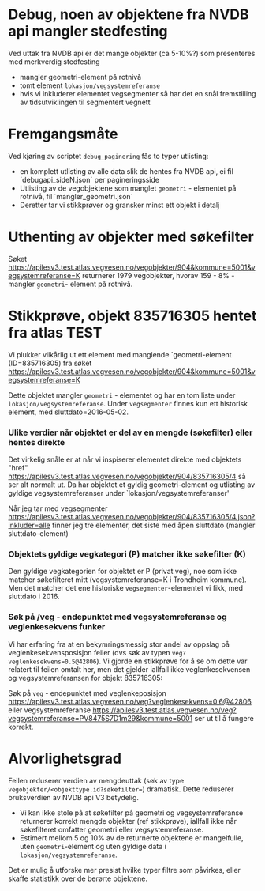 # Debug, noen av objektene fra NVDB api mangler stedfesting

Ved uttak fra NVDB api er det mange objekter (ca 5-10%?) som presenteres med merkverdig stedfesting
  - mangler geometri-element på rotnivå
  - tomt element `lokasjon/vegsystemreferanse`
  - hvis vi inkluderer elementet vegsegmenter så har det en snål fremstilling av tidsutviklingen til segmentert vegnett

# Fremgangsmåte

Ved kjøring av scriptet `debug_paginering` fås to typer utlisting: 
  - en komplett utlisting av alle data slik de hentes fra NVDB api, ei fil ´debugapi_sideN.json´ per pagineringsside
  - Utlisting av de vegobjektene som manglet `geometri` - elementet på rotnivå, fil ´mangler_geometri.json´ 
  - Deretter tar vi stikkprøver og gransker minst ett objekt i detalj
  
# Uthenting av objekter med søkefilter

Søket https://apilesv3.test.atlas.vegvesen.no/vegobjekter/904&kommune=5001&vegsystemreferanse=K returnerer 1979 vegobjekter, hvorav 159 - 8% - mangler `geometri`- element på rotnivå. 

# Stikkprøve, objekt 835716305 hentet fra atlas TEST 

Vi plukker vilkårlig ut ett element med manglende ´geometri-element (ID=835716305) fra søket 
https://apilesv3.test.atlas.vegvesen.no/vegobjekter/904&kommune=5001&vegsystemreferanse=K
 
Dette objektet mangler `geometri` - elementet og har en tom liste under `lokasjon/vegsystemreferanse`. 
Under `vegsegmenter` finnes kun ett historisk element, med sluttdato=2016-05-02. 

### Ulike verdier når objektet er del av en mengde (søkefilter) eller hentes direkte   

Det virkelig snåle er at når vi inspiserer elementet direkte med objektets "href" 
https://apilesv3.test.atlas.vegvesen.no/vegobjekter/904/835716305/4 
så ser alt normalt ut. Da har objektet et gyldig geometri-element og utlisting av gyldige vegsystemreferanser under `lokasjon/vegsystemreferanser' 

Når jeg tar med vegsegmenter https://apilesv3.test.atlas.vegvesen.no/vegobjekter/904/835716305/4.json?inkluder=alle 
finner jeg tre elementer, det siste med åpen sluttdato (mangler sluttdato-element)

### Objektets gyldige vegkategori (P) matcher ikke søkefilter (K) 

Den gyldige vegkategorien for objektet er P (privat veg), noe som ikke matcher søkefilteret mitt (vegsystemreferanse=K i Trondheim kommune). Men det matcher det ene historiske `vegsegmenter`-elementet vi fikk, med sluttdato i 2016. 

### Søk på /veg - endepunktet med vegsystemreferanse og veglenkesekvens funker 

Vi har erfaring fra at en bekymringsmessig stor andel av oppslag på veglenkesekvensposisjon feiler (dvs søk av typen `veg?veglenkesekvens=0.5@42806`). Vi gjorde en stikkprøve for å se om dette var relatert til feilen omtalt her, men det gjelder iallfall ikke  veglenkesekvensen og vegsystemreferansen for objekt 835716305: 

Søk på `veg` - endepunktet med veglenkeposisjon https://apilesv3.test.atlas.vegvesen.no/veg?veglenkesekvens=0.6@42806 eller vegsystemreferanse https://apilesv3.test.atlas.vegvesen.no/veg?vegsystemreferanse=PV8475S7D1m29&kommune=5001 ser ut til å fungere korrekt. 

# Alvorlighetsgrad

Feilen reduserer verdien av mengdeuttak (søk av type `vegobjekter/<objekttype.id?søkefilter=`) dramatisk. Dette reduserer bruksverdien av NVDB api V3 betydelig. 

  * Vi kan ikke stole på at søkefilter på geometri og vegsystemreferanse returnerer korrekt mengde objekter (ref stikkprøve), iallfall ikke når søkefilteret omfatter geometri eller vegsystemreferanse. 
  * Estimert mellom 5 og 10% av de returnerte objektene er mangelfulle, uten `geometri`-element og uten gyldige data i `lokasjon/vegsystemreferanse`. 

Det er mulig å utforske mer presist hvilke typer filtre som påvirkes, eller skaffe statistikk over de berørte objektene.  
